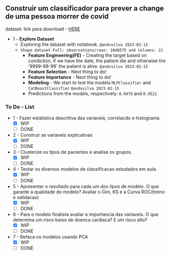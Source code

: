 ## Construir um classificador para prever a change de uma pessoa morrer de covid

dataset: link para download - [HERE](https://www.kaggle.com/datasets/meirnizri/covid19-dataset/download?datasetVersionNumber=1)

  - 1 - **Explore Dataset**
    - Exploring the dataset with notebook.    ```@andvsilva 2023-02-15```
    - ```Shape dataset Full: observations/rows: 1048575 and columns: 21```
        - **Feature Engineering(FE)** - Creating the target based on condiction, if we have the date, the patient die and otherwise the '9999-99-99' the patient is alive. ```@andvsilva 2023-02-15```
        - **Feature Selection** - Next thing to do!
        - **Feature Importance** - Next thing to do!
        - **Modeling** - We start to test the models ```MLPClassifier``` and ```CatBoostClassifier``` ```@andvsilva 2023-02-15```
        - Predictions from the models, respectively: ```0.9478``` and ```0.9521```

### To Do - List

- 1 - Fazer estatistica descritiva das variaveis, correlacdo e histograma
  - [x] WIP
  - [ ] DONE
- 2 - Construir as variaveis explicativas
  - [x] WIP
  - [ ] DONE
- 3 - Clusterize os tipos de pacientes e analise os grupos.
  - [x] WIP
  - [ ] DONE
- 4 - Testar os diversos modelos de classificacao estudados em aula.
  - [x] WIP
  - [ ] DONE
- 5 - Apresentar o resultado para cada um dos tipos de modelo. O que garante a qualidade do modelo? Avaliar o Gini, KS e a Curva ROC(treino e validacao)
  - [x] WIP
  - [ ] DONE
- 6 - Para o modelo finalista avaliar a importancia das variaveis. O que determina um risco baixo de doenca cardiaca? E um risco alto?
  - [x] WIP
  - [ ] DONE
- 7 - Refaca os modelos usando PCA
  - [x] WIP
  - [ ] DONE